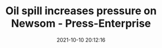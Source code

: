 ---
"title": "Oil spill increases pressure on Newsom - Press-Enterprise"
"date": "2021-10-10 20:12:16"
"feed_name": "GOOGLENEWSDRILLING"
"feed_website": "https://news.google.com/search?q=drilling%2Bincident&hl=en-US&gl=US&ceid=US:en"
"feed_rss": "https://news.google.com/rss/search?q=drilling%2Bincident&hl=en-US&gl=US&ceid=US:en"
"link": "https://www.pe.com/2021/10/10/oil-spill-increases-pressure-on-newsom/"
"source": "{'href': 'https://www.pe.com', 'title': 'Press-Enterprise'}"
"file": "_posts/2021-1-1-6ca35185cd967d0da9401d7f75de41219ebd7754.md"
"accident": "0"
"drilling": "0"
"dead": "0"
"injured": "0"
"arrested": "0"
"place": "unknown place"
"where": "unknown site"
"causes": "unknown"
"place_uri": "unknown place"
---